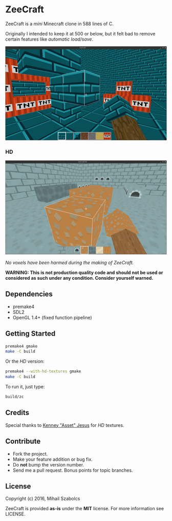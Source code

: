 ZeeCraft
========
ZeeCraft is a _mini_ Minecraft clone in 588 lines of C.

Originally I intended to keep it at 500 or below, but it felt
bad to remove certain features like *automatic load/save*.

![Screenshot](data/screenshot.png)

### HD

![Screenshot](data/screenshot_hd.png)

_No voxels have been harmed during the making of ZeeCraft._

**WARNING: This is not production quality code and should not be
used or considered as such under any condition. Consider yourself
warned.**

Dependencies
------------
* premake4
* SDL2
* OpenGL 1.4+ (fixed function pipeline)

Getting Started
---------------

```bash
premake4 gmake
make -C build
```

Or the *HD* version:

```bash
premake4 --with-hd-textures gmake
make -C build
```

To run it, just type:

```bash
build/zc
```

Credits
-------
Special thanks to [Kenney "Asset" Jesus](kenney.nl) for *HD* textures.

Contribute
----------
* Fork the project.
* Make your feature addition or bug fix.
* Do **not** bump the version number.
* Send me a pull request. Bonus points for topic branches.

License
-------
Copyright (c) 2016, Mihail Szabolcs

ZeeCraft is provided **as-is** under the **MIT** license.
For more information see LICENSE.
